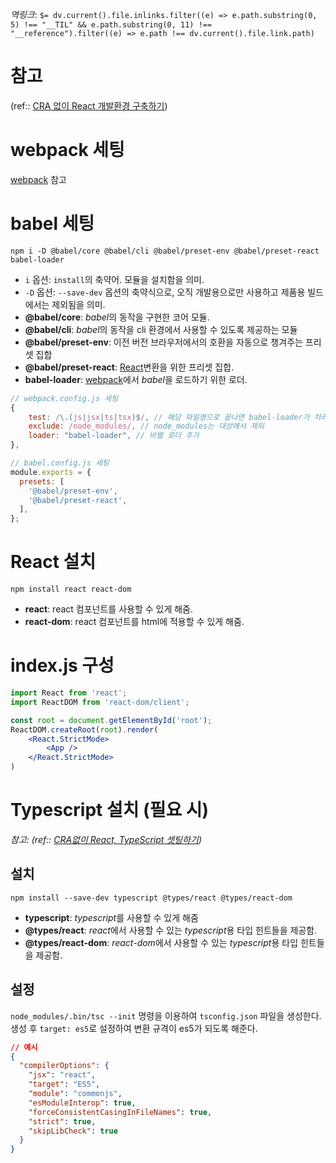 *역링크*: `$= dv.current().file.inlinks.filter((e) => e.path.substring(0, 5) !== "__TIL" && e.path.substring(0, 11) !== "__reference").filter((e) => e.path !== dv.current().file.link.path)`

# 참고
(ref:: [CRA 없이 React 개발환경 구축하기](https://velog.io/@kimeunseo/CRA-%EC%97%86%EC%9D%B4-React-%EA%B0%9C%EB%B0%9C%ED%99%98%EA%B2%BD-%EA%B5%AC%EC%B6%95%ED%95%98%EA%B8%B0))

# webpack 세팅
[webpack](../../framework/nodeJS/webpack.md) 참고

# babel 세팅
```
npm i -D @babel/core @babel/cli @babel/preset-env @babel/preset-react babel-loader
```

 - `i` 옵션: `install`의 축약어. 모듈을 설치함을 의미.
 - `-D` 옵션: `--save-dev` 옵션의 축약식으로, 오직 개발용으로만 사용하고 제품용 빌드에서는 제외됨을 의미.
 - **@babel/core**: *babel*의 동작을 구현한 코어 모듈.
 - **@babel/cli**: *babel*의 동작을 cli 환경에서 사용할 수 있도록 제공하는 모듈
 - **@babel/preset-env**: 이전 버전 브라우저에서의 호환을 자동으로 챙겨주는 프리셋 집합
 - **@babel/preset-react**: [React](../../library/React.md)변환을 위한 프리셋 집합.
 - **babel-loader**: [webpack](../../framework/nodeJS/webpack.md)에서 *babel*을 로드하기 위한 로더.

```js 
// webpack.config.js 세팅
{
	test: /\.(js|jsx|ts|tsx)$/, // 해당 파일명으로 끝나면 babel-loader가 처리
	exclude: /node_modules/, // node_modules는 대상에서 제외
	loader: "babel-loader", // 바벨 로더 추가
},
```

```js
// babel.config.js 세팅
module.exports = {
  presets: [
    '@babel/preset-env',
    '@babel/preset-react',
  ],
};
```

# React 설치
`npm install react react-dom`

- **react**: react 컴포넌트를 사용할 수 있게 해줌.
- **react-dom**: react 컴포넌트를 html에 적용할 수 있게 해줌.

# index.js 구성
```jsx
import React from 'react';
import ReactDOM from 'react-dom/client';

const root = document.getElementById('root');
ReactDOM.createRoot(root).render(
	<React.StrictMode>
		<App />
	</React.StrictMode>
)
```

# Typescript 설치 (필요 시)
*참고: (ref:: [CRA없이 React, TypeScript 셋팅하기](https://chanyeong.com/blog/post/7))*

## 설치 
`npm install --save-dev typescript @types/react @types/react-dom`
- **typescript**: *typescript*를 사용할 수 있게 해줌
- **@types/react**: *react*에서 사용할 수 있는 *typescript*용 타입 힌트들을 제공함.
- **@types/react-dom**: *react-dom*에서 사용할 수 있는 *typescript*용 타입 힌트들을 제공함.

## 설정
`node_modules/.bin/tsc --init` 명령을 이용하여 `tsconfig.json` 파일을 생성한다. 생성 후 `target: es5`로 설정하여 변환 규격이 es5가 되도록 해준다.

```json
// 예시
{
  "compilerOptions": {
    "jsx": "react",
    "target": "ES5",
    "module": "commonjs",
    "esModuleInterop": true,
    "forceConsistentCasingInFileNames": true,
    "strict": true,
    "skipLibCheck": true
  }
}
```
